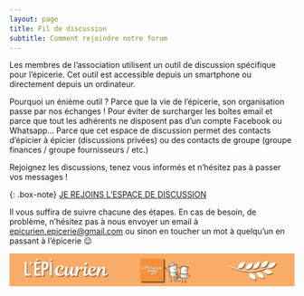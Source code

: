 ```yaml
---
layout: page
title: Fil de discussion
subtitle: Comment rejoindre notre forum
---
```


Les membres de l’association utilisent un outil de discussion spécifique pour l’épicerie.
Cet outil est accessible depuis un smartphone ou directement depuis un ordinateur.

Pourquoi un énième outil ?
Parce que la vie de l’épicerie, son organisation passe par nos échanges !
Pour éviter de surcharger les boîtes email et parce que tout les adhérents ne disposent pas d’un compte Facebook ou Whatsapp…
Parce que cet espace de discussion permet des contacts d’épicier à épicier (discussions privées) ou des contacts de groupe (groupe finances / groupe fournisseurs / etc.)

Rejoignez les discussions, tenez vous informés et n’hésitez pas à passer vos messages !

{: .box-note}
[JE REJOINS L’ESPACE DE DISCUSSION](https://discord.gg/wZUyHGNEbM)

Il vous suffira de suivre chacune des étapes. En cas de besoin, de problème, n’hésitez pas à nous envoyer un email à epicurien.epicerie@gmail.com ou sinon en toucher un mot à quelqu’un en passant à l’épicerie 😉

[![Se retrouver](/assets/img/Haut-de-site-epicurien-2.png)](https://www.monepi.fr/homeMonEpi.php?nomurlsite=epicurien)